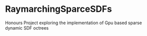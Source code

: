 # RaymarchingSparceSDFs
 Honours Project exploring the implementation of Gpu based sparse dynamic SDF octrees
